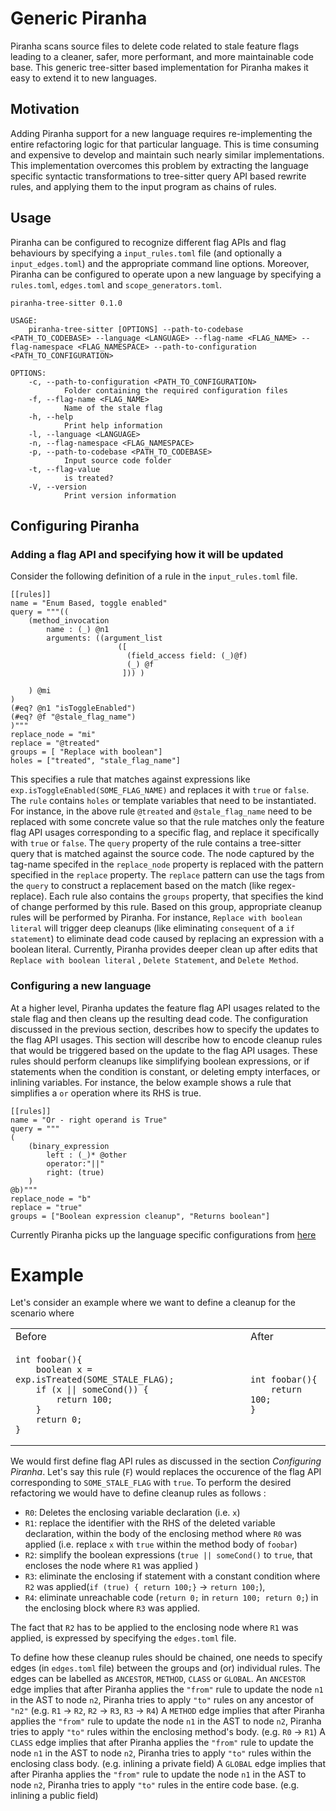 # Generic Piranha 
Piranha scans source files to delete code related to stale feature flags leading to a cleaner, safer, more performant, and more maintainable code base.
This generic tree-sitter based implementation for Piranha makes it easy to extend it to new languages.


## Motivation 

Adding Piranha support for a new language requires re-implementing the entire refactoring logic for that particular language. This is time consuming and expensive to develop and maintain such nearly similar implementations.
This implementation overcomes this problem by extracting the language specific syntactic transformations to tree-sitter query API based rewrite rules, and applying them to the input program as chains of rules.

<!-- ## Overview 

At a higher level, Piranha updates the feature flag API usages related to the stale flag and then cleans up the resulting dead code. 
Cleaning up the dead code involves edits like deleting the consequent of a if statement, or simplifying a boolean expression, or inlining a variable.

We decompose the refactoring performed by Piranha into a chain (like `flat_map`/`chain`) of destructuve rewrites to the program.
For instance, `if (a || exp.isTreated(STALE_FLAG)) { return a ; } return b;` would be replaced with `if (a || true) { return a ; } return b;` and then it with `if (true) { return a ; } return b;` and then with `return a ;`. -->

## Usage 
Piranha can be configured to recognize different flag APIs and flag behaviours by specifying a `input_rules.toml` file (and optionally a `input_edges.toml`) and the appropriate command line options. Moreover, Piranha can be configured to operate upon a new language by specifying a `rules.toml`, `edges.toml` and `scope_generators.toml`.
```
piranha-tree-sitter 0.1.0

USAGE:
    piranha-tree-sitter [OPTIONS] --path-to-codebase <PATH_TO_CODEBASE> --language <LANGUAGE> --flag-name <FLAG_NAME> --flag-namespace <FLAG_NAMESPACE> --path-to-configuration <PATH_TO_CONFIGURATION>

OPTIONS:
    -c, --path-to-configuration <PATH_TO_CONFIGURATION>
            Folder containing the required configuration files
    -f, --flag-name <FLAG_NAME>
            Name of the stale flag
    -h, --help
            Print help information
    -l, --language <LANGUAGE>
    -n, --flag-namespace <FLAG_NAMESPACE>
    -p, --path-to-codebase <PATH_TO_CODEBASE>
            Input source code folder
    -t, --flag-value
            is treated?
    -V, --version
            Print version information
```

## Configuring Piranha  
### Adding a flag API and specifying how it will be updated
Consider the following definition of a rule in the `input_rules.toml` file. 
```
[[rules]]
name = "Enum Based, toggle enabled"
query = """((
	(method_invocation 
    	name : (_) @n1
        arguments: ((argument_list 
        				([
                          (field_access field: (_)@f)
                          (_) @f
                         ])) )
        	
    ) @mi
)
(#eq? @n1 "isToggleEnabled")
(#eq? @f "@stale_flag_name")
)"""
replace_node = "mi"
replace = "@treated"
groups = [ "Replace with boolean"]
holes = ["treated", "stale_flag_name"]
```
This specifies a rule that matches against expressions like `exp.isToggleEnabled(SOME_FLAG_NAME)` and replaces it with `true` or `false`. 
The `rule` contains `holes` or template variables that need to be instantiated.
For instance, in the above rule `@treated` and `@stale_flag_name` need to be replaced with some concrete value so that the rule matches only the feature flag API usages corresponding to a specific flag, and replace it specifically with `true` or `false`. 
The `query` property of the rule contains a tree-sitter query that is matched against the source code. 
The node captured by the tag-name specifed in the `replace_node` property is replaced with the pattern specified in the `replace` property.
The `replace` pattern can use the tags from the `query` to construct a replacement based on the match (like regex-replace).
Each rule also contains the `groups` property, that specifies the kind of change performed by this rule. Based on this group, appropriate 
cleanup rules will be performed by Piranha. For instance, `Replace with boolean literal` will trigger deep cleanups (like eliminating `consequent` of a `if statement`) to eliminate dead code caused by replacing an expression with a boolean literal. 
Currently, Piranha provides deeper clean up after edits that `Replace with boolean literal` , `Delete Statement`, and `Delete Method`.

### Configuring a new language 
At a higher level, Piranha updates the feature flag API usages related to the stale flag and then cleans up the resulting dead code. 
The configuration discussed in the previous section, describes how to specify the updates to the flag API usages. 
This section will describe how to encode cleanup rules that would be triggered based on the update to the flag API usages.
These rules should perform cleanups like simplifying boolean expressions, or if statements when the condition is constant, or deleting empty interfaces, or inlining variables.
For instance, the below example shows a rule that simplifies a `or` operation where its RHS is true. 
```
[[rules]]
name = "Or - right operand is True"
query = """
(
    (binary_expression
        left : (_)* @other
        operator:"||"
        right: (true)
    )
@b)"""
replace_node = "b"
replace = "true"
groups = ["Boolean expression cleanup", "Returns boolean"]
```

Currently Piranha picks up the language specific configurations from [here](https://github.com/ketkarameya/piranha/tree/feature/piranha-with-tree-sitter/generic/piranha-tree-sitter/src/config)


# Example
Let's consider an example where we want to define a cleanup for the scenario where 
<table>
<tr>
<td> Before </td> <td> After </td>
</tr>
<tr>
<td>

```
int foobar(){
    boolean x = exp.isTreated(SOME_STALE_FLAG);
    if (x || someCond()) {
        return 100;
    }
    return 0;
}
```

</td>

<td>

```
int foobar(){
    return 100;
}
```

</td>

</table>

We would first define flag API rules as discussed in the section *Configuring Piranha*. Let's say this rule (`F`) would replaces the occurence of the flag API corresponding to `SOME_STALE_FLAG` with `true`. To perform the desired refactoring we would have to define cleanup rules as follows :

* `R0`: Deletes the enclosing variable declaration (i.e. `x`) 
* `R1`: replace the identifier with the RHS of the deleted variable declaration, within the body of the enclosing method where `R0` was applied (i.e. replace `x` with `true` within the method body of `foobar`)
* `R2`: simplify the boolean expressions (`true || someCond()` to `true`, that encloses the node where `R1` was applied )
* `R3`: eliminate the enclosing if statement with a constant condition where `R2` was applied(`if (true) { return 100;}` -> `return 100;`),
* `R4`: eliminate unreachable code (`return 0;` in `return 100; return 0;`) in the enclosing block where `R3` was applied.

The fact that `R2` has to be applied to the enclosing node where `R1` was applied, is expressed by specifying the `edges.toml` file. 

To define how these cleanup rules should be chained, one needs to specify edges (in `edges.toml` file) between the groups and (or) individual rules.
The edges can be labelled as `ANCESTOR`, `METHOD`, `CLASS` or `GLOBAL`. 
An `ANCESTOR` edge implies that after Piranha applies the `"from"` rule to update the node `n1` in the AST to node `n2`, Piranha tries to apply `"to"` rules on any ancestor of `"n2"` (e.g. `R1` -> `R2`, `R2` -> `R3`, `R3` -> `R4`)
A `METHOD` edge implies that after Piranha applies the `"from"` rule to update the node `n1` in the AST to node `n2`, Piranha tries to apply `"to"` rules within the enclosing method's body. (e.g. `R0` -> `R1`)
A `CLASS` edge implies that after Piranha applies the `"from"` rule to update the node `n1` in the AST to node `n2`, Piranha tries to apply `"to"` rules within the enclosing class body. (e.g. inlining a private field)
A `GLOBAL` edge implies that after Piranha applies the `"from"` rule to update the node `n1` in the AST to node `n2`, Piranha tries to apply `"to"` rules in the entire code base. (e.g. inlining a public field)

<!-- One can also encode more complicated scenarios where one rule is dependent on a previously applied rule. Let's say you want to eliminate a method declaration with a specific desired annotation and then delete its usages. For such a scenario two rules will be required, where the first rule (`r1`) matches the method declaration with the desired annotation and the second rule `r2` replaces the invocation of **this** matched method with `true`.  -->



